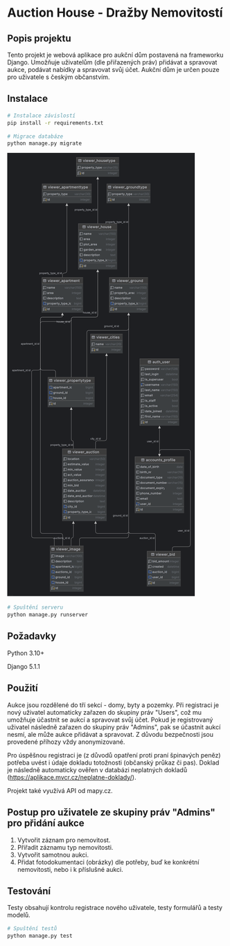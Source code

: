 # Auction House - Dražby Nemovitostí

## Popis projektu
Tento projekt je webová aplikace pro aukční dům postavená na frameworku Django. Umožňuje uživatelům (dle přiřazených práv) přidávat a spravovat aukce, podávat nabídky a spravovat svůj účet. Aukční dům je určen pouze pro uživatele s českým občanstvím.

## Instalace
```bash
# Instalace závislostí
pip install -r requirements.txt
```

```bash
# Migrace databáze
python manage.py migrate
```
![ER Diagram](/other_files/ER_diagram.png)

```bash
# Spuštění serveru
python manage.py runserver
```

## Požadavky
Python 3.10+

Django 5.1.1

## Použití
Aukce jsou rozdělené do tří sekcí - domy, byty a pozemky. Při registraci je nový uživatel automaticky zařazen do skupiny práv "Users", což mu umožňuje účastnit se aukcí a spravovat svůj účet. Pokud je registrovaný uživatel následně zařazen do skupiny práv "Admins", pak se účastnit aukcí nesmí, ale může aukce přidávat a spravovat. Z důvodu bezpečnosti jsou provedené příhozy vždy anonymizované.

Pro úspěšnou registraci je (z důvodů opatření proti praní špinavých peněz) potřeba uvést i údaje dokladu totožnosti (občanský průkaz či pas). Doklad je následně automaticky ověřen v databázi neplatných dokladů (https://aplikace.mvcr.cz/neplatne-doklady/).

Projekt také využívá API od mapy.cz.

## Postup pro uživatele ze skupiny práv "Admins" pro přidání aukce
1. Vytvořit záznam pro nemovitost.
2. Přiřadit záznamu typ nemovitosti.
3. Vytvořit samotnou aukci.
4. Přidat fotodokumentaci (obrázky) dle potřeby, buď ke konkrétní nemovitosti, nebo i k příslušné aukci.

## Testování
Testy obsahují kontrolu registrace nového uživatele, testy formulářů a testy modelů.
```bash
# Spuštění testů
python manage.py test
```
